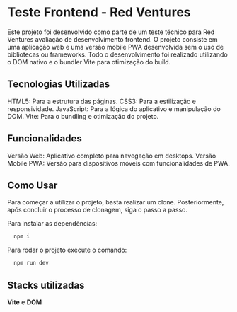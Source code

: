 
# Teste Frontend - Red Ventures

Este projeto foi desenvolvido como parte de um teste técnico para Red Ventures avaliação de desenvolvimento frontend. O projeto consiste em uma aplicação web e uma versão mobile PWA desenvolvida sem o uso de bibliotecas ou frameworks. Todo o desenvolvimento foi realizado utilizando o DOM nativo e o bundler Vite para otimização do build.
## Tecnologias Utilizadas

HTML5: Para a estrutura das páginas.
CSS3: Para a estilização e responsividade.
JavaScript: Para a lógica do aplicativo e manipulação do DOM.
Vite: Para o bundling e otimização do projeto.

## Funcionalidades

Versão Web: Aplicativo completo para navegação em desktops.
Versão Mobile PWA: Versão para dispositivos móveis com funcionalidades de PWA.


## Como Usar

Para começar a utilizar o projeto, basta realizar um clone. Posteriormente, após concluir o processo de clonagem, siga o passo a passo.

Para instalar as dependências:

```bash
  npm i
```
Para rodar o projeto execute o comando:
```bash
  npm run dev
```

## Stacks utilizadas

**Vite** e **DOM**
